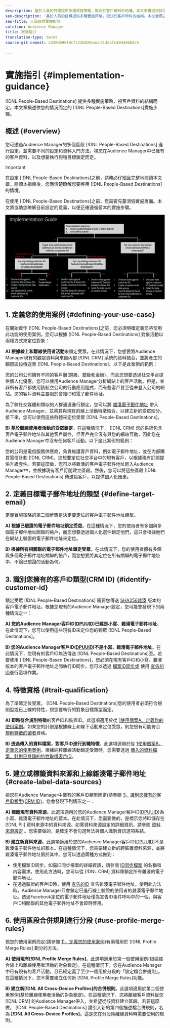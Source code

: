 ```yaml
---
description: 基於人員的目標提供多種實施策略，取決於客戶資料的結構。本文章概述根據您的藍本而定，您需要遵循的實施步驟。
seo-description: '基於人員的目標提供多種實施策略，取決於客戶資料的結構。本文章概述根據您的藍本而定，您需要遵循的實施步驟。  '
seo-title: 人員目標實施指引
solution: Audience Manager
title: 實施指引
translation-type: tm+mt
source-git-commit: a3380b9019cfc22b020aacc313eafc409486b0c5

---
```



# 實施指引 {#implementation-guidance}

[!DNL People-Based Destinations] 提供多種實施策略，視客戶資料的結構而定。本文章概述依您的情況而定的 [!DNL People-Based Destinations]實施步驟。

## 概述 {#overview}

您可透過Audience Manager的多個區段 [!DNL People-Based Destinations] 進行設定，並需要不同的設定和資料入門方法，視您在Audience Manager中已擁有的客戶資料，以及想要執行何種目標鎖定而定。

>[!IMPORTANT]
> 在設定 [!DNL People-Based Destinations]之前，請務必仔細且完整地閱讀本文章。閱讀本指南後，您應清楚瞭解您要啓用 [!DNL People-Based Destinations]的情境。

在使用 [!DNL People-Based Destinations]之前，您需要先釐清個實施層面。本文將協助您瞭解目前設定的意義，以便正確遵循藍本的實施步驟。

![pdd-implementation](assets/pbd-implementation.png)

## 1. 定義您的使用案例 {#defining-your-use-case}

在開始實作 [!DNL People-Based Destinations]之前，您必須明確定義您將使用此功能的使用案例。您可以根據 [!DNL People-Based Destinations] 對象活動以兩種方式來定位對象：

**A) 根據線上和離線使用者活動**&#x200B;來鎖定受眾。在此情況下，您想要將Audience Manager現有的觀眾資料與來自內部 [!DNL CRM] 系統的資料結合，並將產生的觀眾區段傳送至 [!DNL People-Based Destinations]。以下是此案例的範例：

您的公司公司擁有不同的客戶層(銅級、銀級和金級)，而且您想要透過社交平台提供個人化優惠。您可以使用Audience Manager分析網站上的客戶活動。但是，並非所有客戶都使用該航空公司的行動應用程式，而有些客戶甚至從未登入公司的網站。您的客戶資料主要限於會籍ID和電子郵件地址。

為了跨社交媒體和類似的人群通道進行鎖定，您可以將 [雜湊電子郵件地址](people-based-destinations-prerequisites.md) 帶入Audience Manager，並將其與現有的線上活動特徵結合，以建立新的受眾細分。接下來，您可以使用這些群體來定位受眾 [!DNL People-Based Destinations]。

**B) 基於離線使用者活動的受眾鎖定**。在這種情況下， [!DNL CRM] 您的系統包含客戶電子郵件地址和其他客戶屬性，但客戶完全沒有與您的網站互動，因此您在Audience Manager中沒有任何客戶活動。以下是此案例的範例：

您的公司是電信服務供應商，負責維護客戶資料，例如電子郵件地址，並在內部購買電信計劃 [!DNL CRM]。您想要定位社交平台中的現有客戶，以根據現有訂閱提供升級套件。若要這麼做，您可以將雜湊的客戶電子郵件地址嵌入Audience Manager中，並根據現有客戶訂閱建立區段。然後，您可以將這些區段 [!DNL People-Based Destinations] 傳送給客戶，以提供個人化優惠。

## 2. 定義目標電子郵件地址的類型 {#define-target-email}

定義實施策略的第二個步驟是決定要定位的客戶電子郵件地址類型。

**A) 根據已驗證的電子郵件地址鎖定受眾**。在這種情況下，您的使用者有多個與多個電子郵件地址關聯的帳戶，而您想要透過個人化選件鎖定他們，這只會根據他們在網站上驗證的電子郵件地址來定位。

**B) 根據所有相關聯的電子郵件地址鎖定受眾**。在此情況下，您的使用者擁有多個與多個電子郵件地址關聯的帳戶，而您想要將其定位在所有關聯的電子郵件地址中，不論已驗證的活動為何。

## 3. 識別您擁有的客戶ID類型(CRM ID) {#identify-customer-id}

鎖定受眾 [!DNL People-Based Destinations] 需要您傳送 [SHA256雜湊](people-based-destinations-prerequisites.md) 版本的客戶電子郵件地址。根據您現有的Audience Manager設定，您可能會發現下列兩種情況之一：

**A) 您的Audience Manager客戶ID([DPUUID](../../reference/ids-in-aam.md))已經是小寫、雜湊電子郵件地址**。在此情況下，您可以使用這些現有ID來定位您的觀眾 [!DNL People-Based Destinations]。

**B) 您的Audience Manager客戶ID([DPUUID](../../reference/ids-in-aam.md))不是小寫、雜湊電子郵件地址**。在此情況下，您現有的客戶ID無法傳送 [!DNL People-Based Destinations]至。若要使用 [!DNL People-Based Destinations]，您必須在現有客戶ID和小寫、雜湊版本的客戶電子郵件地址之間執行ID同步。您可以透過 [檔案ID同步或](../../integration/sending-audience-data/batch-data-transfer-explained/id-sync-file-based.md) 使用 [宣告的ID](../declared-ids.md)進行這項作業。

## 4. 特徵資格 {#trait-qualification}

為了準確定位受眾， [!DNL People-Based Destinations]您的使用者必須符合規則型或已上線的特性，視您要執行的對象目標類型而定。

**A) 即時符合規則特徵**&#x200B;的客戶ID和裝置ID。此選項適用於從 [1使用個案A。定義您的使用案例](people-based-destinations-workflow.md#defining-your-use-case)。如果您的計劃是根據線上和線下活動來定位受眾，則您很有可能符合 [規則特徵的讀者](../traits/trait-qualification-reference.md)資格。

**B) 透過傳入的資料檔案，對客戶ID進行到職特徵**。此選項適用於從 [1使用個案B。定義您的使用案例](people-based-destinations-workflow.md#defining-your-use-case)。根據純粹離線活動鎖定受眾時，您需要透過 [傳入的資料檔案，針對已登錄的特性取得客戶ID](../../integration/sending-audience-data/batch-data-transfer-explained/inbound-file-contents.md)。

## 5. 建立或標籤資料來源和上線雜湊電子郵件地址 {#create-label-data-sources}

視您在Audience Manager中擁有的客戶ID類型而定(請參閱 [3。識別您擁有的客戶ID類型(CRM ID)](people-based-destinations-workflow.md#identify-customer-id)，您會發現下列情形之一：

**A) 標籤現有資料來源**。此選項適用於您的Audience Manager客戶ID([DPUUID](../../reference/ids-in-aam.md))為小寫、雜湊電子郵件地址的藍本。在此情況下，您需要做的，是標示您將ID儲存在 [!DNL PII] 資料來源中的資料來源。如需資料來源設定的詳細資訊，請參閱 [資料來源設定](../datasources-list-and-settings.md) 。您需要做的，是確定不會勾選無法與個人識別資訊選項系結。

**B) 建立新資料來源**。此選項適用於您的Audience Manager客戶ID([DPUUID](../../reference/ids-in-aam.md))不是雜湊電子郵件地址的藍本。在這種情況下，您需要建立新的跨裝置資料來源，並將雜湊電子郵件地址置於其中。您可以透過兩種方式做到：

* 使用檔案ID同步。如需ID同步檔案的詳細資訊，請參閱 [ID同步檔案](../../integration/sending-audience-data/batch-data-transfer-explained/id-sync-file-based.md) 的名稱和內容需求。使用此方法時，您可以從 [!DNL CRM] 資料庫鎖定所有雜湊的電子郵件地址。
* 在通過驗證的客戶ID時，使用 [宣告的ID](../declared-ids.md) 宣告雜湊電子郵件地址。使用此方法時，Audience Manager只會鎖定已進行線上驗證的使用者的雜湊電子郵件地址。透過Facebook定位的電子郵件地址僅為宣告ID事件呼叫中的一個。與客戶ID相關聯的其他電子郵件地址不會即時啓用。

## 6. 使用區段合併規則進行分段 {#use-profile-merge-rules}

視您的使用案例而定(請參閱 [1)。定義您的使用案例](people-based-destinations-workflow.md#defining-your-use-case))有兩種用於 [!DNL Profile Merge Rules] 劃分的方法。

**A) 使用現有[!DNL Profile Merge Rules]**。此選項適用於第一個使用案例(根據結合線上和離線使用者活動的對象鎖定)。在這種情況下，您在Audience Manager中已有現有的客戶活動，且已經定義了至少一個用於分段的「設定檔合併規則」。在這種情況下，您不需要建立任何新 [!DNL Profile Merge Rules]功能。

**B) 建立新[!DNL All Cross-Device Profiles]的合併規則**。此選項適用於第二個使用案例(基於離線使用者活動的對象鎖定)。在這種情況下，您將離線客戶資料從您 [!DNL CRM] 的Audience Manager帶入，並希望從該資料建立區段。若要這麼做， [!DNL People-Based Destinations] 請引入新的第四個描述檔合併規則，名為 **[!DNL All Cross-Device Profiles]**。這是您在分段純離線資料時需要使用的規則。
